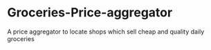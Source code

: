 # Groceries-Price-aggregator
A price aggregator to locate shops which sell cheap and quality daily groceries 
